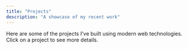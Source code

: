 ```yaml
---
title: "Projects"
description: "A showcase of my recent work"
---
```


Here are some of the projects I've built using modern web technologies.
Click on a project to see more details.
